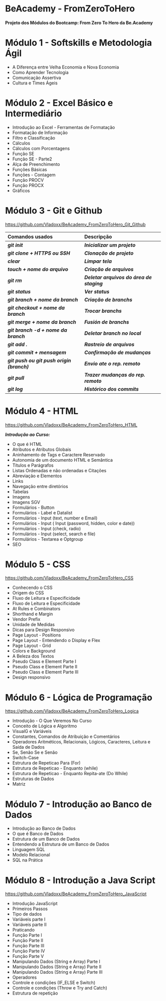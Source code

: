 # BeAcademy - FromZeroToHero

#### Projeto dos Módulos do Bootcamp: From Zero To Hero da Be.Academy

# Módulo 1 - Softskills e Metodologia Ágil

* A Diferença entre Velha Economia e Nova Economia
* Como Aprender Tecnologia
* Comunicação Assertiva
* Cultura e Times Ágeis

# Módulo 2 - Excel Básico e Intermediário

* Introdução ao Excel - Ferramentas de Formatação
* Formatação de Informação
* Filtro e Classificação
* Cálculos
* Cálculos com Porcentagens
* Função SE
* Função SE - Parte2
* Alça de Preenchimento
* Funções Básicas
* Funções - Contagem
* Função PROCV
* Função PROCX
* Gráficos

# Módulo 3 - Git e Github

https://github.com/Vladoxx/BeAcademy_FromZeroToHero_Git_Github

__Comandos usados__                            | __Descripção__  
:--------------------------------------------- | :---------------------------------------------
*__git init__*                                 | *__Inicializar um projeto__*
*__git clone + HTTPS ou SSH__*                 | *__Clonação de projeto__*
*__clear__*                                    | *__Limpar tela__*
*__touch + nome do arquivo__*                  | *__Criação de arquivos__*
*__git rm__*                                   | *__Deletar arquivos do área de staging__*
*__git status__*                               | *__Ver status__*
*__git branch + nome da branch__*              | *__Criação de branchs__*
*__git checkout + nome da branch__*            | *__Trocar branchs__*
*__git merge + nome da branch__*               | *__Fusión de branchs__*
*__git branch -d + nome da branch__*           | *__Deletar branch no local__*
*__git add .__*                                | *__Rastreio de arquivos__*
*__git commit + mensagem__*                    | *__Confirmação de mudanças__*
*__git push ou git push origin (branch)__*     | *__Envio ate o rep. remoto__*
*__git pull__*                                 | *__Trazer mudanças do rep. remoto__*
*__git log__*                                  | *__Histórico dos commits__*

# Módulo 4 - HTML

https://github.com/Vladoxx/BeAcademy_FromZeroToHero_HTML

*__Introdução ao Curso:__*

* O que é HTML
* Atributos e Atributos Globais
* Aninhamento de Tags e Caractere Reservado
* Autonomia de um documento HTML e Semântica
* Títulos e Parágrafos
* Listas Ordenadas e não ordenadas e Citações
* Abreviação e Elementos
* Links
* Navegação entre diretórios
* Tabelas
* Imagens
* Imagens SGV
* Formulários - Button
* Formulários - Label e Datalist
* Formulários - Input (text, number e Email)
* Formulários - Input ( Input (password, hidden, color e date))
* Formulários - Input (check, radio)
* Formulários - Input (select, search e file)
* Formulários - Textarea e Optgroup
* SEO

# Módulo 5 - CSS

https://github.com/Vladoxx/BeAcademy_FromZeroToHero_CSS

* Conhecendo o CSS
* Origem do CSS
* Fluxo de Leitura e Especificidade
* Fluxo de Leitura e Especificidade
* At Rules e Combinators
* Shorthand e Margin
* Vendor Prefix
* Unidade de Medidas
* Dicas para Design Responsivo
* Page Layout - Positions
* Page Layout - Entendendo o Display e Flex
* Page Layout - Grid
* Colors e Background
* A Beleza dos Textos
* Pseudo Class e Element Parte I
* Pseudo Class e Element Parte II
* Pseudo Class e Element Parte III
* Design responsivo

# Módulo 6 - Lógica de Programação

https://github.com/Vladoxx/BeAcademy_FromZeroToHero_Logica

* Introdução - O Que Veremos No Curso
* Conceito de Lógica e Algoritmo
* VisualG e Variáveis
* Constantes, Comandos de Atribuição e Comentários
* Operadores Aritméticos, Relacionais, Lógicos, Caracteres, Leitura e Saída de Dados
* Se, Senão Se e Senão
* Switch-Case
* Estrutura de Repeticao Para (For)
* Estrutura de Repeticao - Enquanto (while)
* Estrutura de Repeticao - Enquanto Repita-ate (Do While)
* Estruturas de Dados
* Matriz

# Módulo 7 - Introdução ao Banco de Dados

* Introdução ao Banco de Dados
* O que é Banco de Dados
* Estrutura de um Banco de Dados
* Entendendo a Estrutura de um Banco de Dados
* Linguagem SQL
* Modelo Relacional
* SQL na Prática

# Módulo 8 - Introdução a Java Script

https://github.com/Vladoxx/BeAcademy_FromZeroToHero_JavaScript

* Introdução JavaScript
* Primeiros Passos
* Tipo de dados
* Variáveis parte I
* Variáveis parte II
* Praticando
* Função Parte I
* Função Parte II
* Função Parte III
* Função Parte IV
* Função Parte V
* Manipulando Dados (String e Array) Parte I
* Manipulando Dados (String e Array) Parte II
* Manipulando Dados (String e Array) Parte III
* Operadores
* Controle e condições (IF_ELSE e Switch)
* Controle e condições (Throw e Try and Catch)
* Estrutura de repetição


